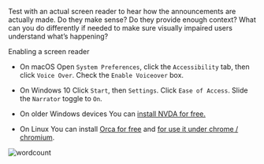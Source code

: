 Test with an actual screen reader to hear how the announcements are actually made. Do they make sense? Do they provide enough context? What can you do differently if needed to make sure visually impaired users understand what’s happening?

Enabling a screen reader

- On macOS
Open `System Preferences`, click the `Accessibility` tab, then click `Voice Over`. Check the `Enable Voiceover` box.

- On Windows 10
Click `Start`, then `Settings`. Click `Ease of Access`. Slide the `Narrator` toggle to `On`.

- On older Windows devices
You can [install NVDA for free.](https://www.nvaccess.org/)

- On Linux
You can install [Orca for free](https://wiki.gnome.org/Projects/Orca) and 
[for use it under chrome / chromium](https://wiki.gnome.org/Projects/Orca/Chromium).


![wordcount](https://user-images.githubusercontent.com/44428775/96613660-83ac4e00-12ff-11eb-9478-c83506f07dee.gif)